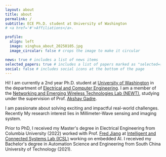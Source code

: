 ```yaml
---
layout: about
title: about
permalink: /
subtitle: ECE Ph.D. student at University of Washington
# <a href='#'>Affiliations</a>.

profile:
  align: left
  image: xinghua_about_20250105.jpg
  image_circular: false # crops the image to make it circular

news: true # includes a list of news items
selected_papers: true # includes a list of papers marked as "selected={true}"
social: false # includes social icons at the bottom of the page
---
```


Hi! I am currently a 2nd year Ph.D. student at [University of Washington](https://www.washington.edu/) in the department of [Electrical and Computer Engineering](https://www.ece.uw.edu/). I am a member of the [Networking and Emerging Wireless Technologies Lab (NEWT)](https://newtlab.ece.uw.edu/), studying under the supervision of Prof. [Akshay Gadre](https://www.akshaygadre.com/). 

I am passionate about solving exciting and impactful real-world challenges. Recently My research interest lies in Millimeter-Wave sensing and imaging system.

Prior to PhD, I received my Master's degree in Electrical Engineering from Columbia University (2022) worked with Prof. [Fred Jiang](http://fredjiang.com/) at [Intelligent and Connected Systems Lab (ICSL)](http://icsl.ee.columbia.edu/) working on embedded AI. I received my Bachelor's degree in Automation Science and Engineering from South China University of Technology (2021).

